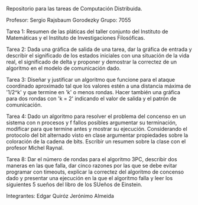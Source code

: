 Repositorio para las tareas de Computación Distribuida.

Profesor: Sergio Rajsbaum Gorodezky
Grupo: 7055

Tarea 1: Resumen de las pláticas del taller conjunto del Instituto de
Matemáticas y el Instituto de Investigaciones Filosóficas.

Tarea 2: Dada una gráfica de salida de una tarea, dar la gráfica de entrada y describir el 
significado de los estados iniciales con una situación de la vida real, el significado de delta y 
proponer y demostrar la correctez de un algoritmo en el modelo de comunicación dado.

Tarea 3: Diseñar y justificar un algoritmo que funcione para el ataque coordinado aproximado tal que
los valores estén a una distancia máxima de '1/2^k' y que termine en 'k' o menos rondas. Hacer 
también una gráfica para dos rondas con 'k = 2' indicando el valor de salida y el patrón de
comunicación.

Tarea 4: Dado un algoritmo para resolver el problema del concenso en un sistema con n procesos y f 
fallos posibles argumentar su terminación, modificar para que termine antes y mostrar su ejecución.
Considerando el protocolo del bit alternado visto en clase argumentar propiedades sobre la 
coloración de la cadena de bits. Escribir un resumen sobre la clase con el profesor Michel Raynal.

Tarea 8: Dar el número de rondas para el algoritmo 3PC, describir dos maneras en las que falla, dar
cinco razones por las que se debe evitar programar con timeouts, explicar la correctez del algoritmo
de concenso dado y presentar una ejecución en la que el algoritmo falla y leer los siguientes 5 
sueños del libro de los SUeños de Einstein.

Integrantes:
Edgar Quiróz
Jerónimo Almeida
